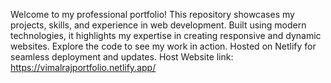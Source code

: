 Welcome to my professional portfolio! 
    This repository showcases my projects, skills, and experience in web development. Built using modern technologies, it highlights my expertise in creating responsive and dynamic websites. Explore the code to see my work in action. Hosted on Netlify for seamless deployment and updates.
    Host Website link: https://vimalrajportfolio.netlify.app/
